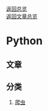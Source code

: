 [返回总览](../summary.md)  
[返回文章总览](../articlelist.md)  

# Python

## 文章

## 分类

1. [爬虫](crawler/ch0.md)